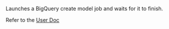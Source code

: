 Launches a BigQuery create model job and waits for it to finish.

Refer to the [User Doc](https://cloud.google.com/vertex-ai/docs/pipelines/bigqueryml-component)